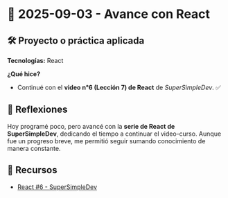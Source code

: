 # 📅 2025-09-03 - Avance con React  

## 🛠️ Proyecto o práctica aplicada  

**Tecnologías:** React  

**¿Qué hice?**  

- Continué con el **video n°6 (Lección 7) de React** de *SuperSimpleDev*. ✅  

## 💭 Reflexiones  

Hoy programé poco, pero avancé con la **serie de React de SuperSimpleDev**, dedicando el tiempo a continuar el video-curso. Aunque fue un progreso breve, me permitió seguir sumando conocimiento de manera constante.  

## 🔗 Recursos  
- [React #6 - SuperSimpleDev](https://www.youtube.com/watch?v=4QQeJozz2i0)  